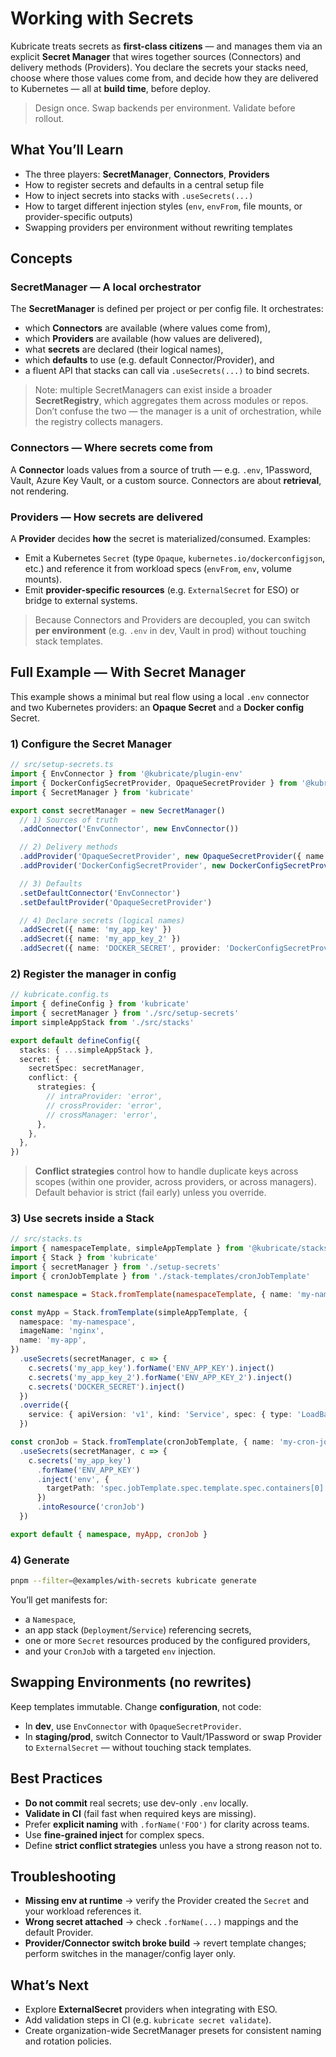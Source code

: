 # Working with Secrets

Kubricate treats secrets as **first-class citizens** — and manages them via an explicit **Secret Manager** that wires together sources (Connectors) and delivery methods (Providers). You declare the secrets your stacks need, choose where those values come from, and decide how they are delivered to Kubernetes — all at **build time**, before deploy.

> Design once. Swap backends per environment. Validate before rollout.

## What You’ll Learn

* The three players: **SecretManager**, **Connectors**, **Providers**
* How to register secrets and defaults in a central setup file
* How to inject secrets into stacks with `.useSecrets(...)`
* How to target different injection styles (`env`, `envFrom`, file mounts, or provider-specific outputs)
* Swapping providers per environment without rewriting templates

## Concepts

### SecretManager — A local orchestrator

The **SecretManager** is defined per project or per config file. It orchestrates:

* which **Connectors** are available (where values come from),
* which **Providers** are available (how values are delivered),
* what **secrets** are declared (their logical names),
* which **defaults** to use (e.g. default Connector/Provider), and
* a fluent API that stacks can call via `.useSecrets(...)` to bind secrets.

> Note: multiple SecretManagers can exist inside a broader **SecretRegistry**, which aggregates them across modules or repos. Don’t confuse the two — the manager is a unit of orchestration, while the registry collects managers.

### Connectors — Where secrets come from

A **Connector** loads values from a source of truth — e.g. `.env`, 1Password, Vault, Azure Key Vault, or a custom source. Connectors are about **retrieval**, not rendering.

### Providers — How secrets are delivered

A **Provider** decides **how** the secret is materialized/consumed. Examples:

* Emit a Kubernetes `Secret` (type `Opaque`, `kubernetes.io/dockerconfigjson`, etc.) and reference it from workload specs (`envFrom`, `env`, volume mounts).
* Emit **provider-specific resources** (e.g. `ExternalSecret` for ESO) or bridge to external systems.

> Because Connectors and Providers are decoupled, you can switch **per environment** (e.g. `.env` in dev, Vault in prod) without touching stack templates.

## Full Example — With Secret Manager

This example shows a minimal but real flow using a local `.env` connector and two Kubernetes providers: an **Opaque Secret** and a **Docker config** Secret.

### 1) Configure the Secret Manager

```ts twoslash
// src/setup-secrets.ts
import { EnvConnector } from '@kubricate/plugin-env'
import { DockerConfigSecretProvider, OpaqueSecretProvider } from '@kubricate/plugin-kubernetes'
import { SecretManager } from 'kubricate'

export const secretManager = new SecretManager()
  // 1) Sources of truth
  .addConnector('EnvConnector', new EnvConnector())

  // 2) Delivery methods
  .addProvider('OpaqueSecretProvider', new OpaqueSecretProvider({ name: 'secret-application' }))
  .addProvider('DockerConfigSecretProvider', new DockerConfigSecretProvider({ name: 'secret-application-provider' }))

  // 3) Defaults
  .setDefaultConnector('EnvConnector')
  .setDefaultProvider('OpaqueSecretProvider')

  // 4) Declare secrets (logical names)
  .addSecret({ name: 'my_app_key' })
  .addSecret({ name: 'my_app_key_2' })
  .addSecret({ name: 'DOCKER_SECRET', provider: 'DockerConfigSecretProvider' })
```

### 2) Register the manager in config

```ts
// kubricate.config.ts
import { defineConfig } from 'kubricate'
import { secretManager } from './src/setup-secrets'
import simpleAppStack from './src/stacks'

export default defineConfig({
  stacks: { ...simpleAppStack },
  secret: {
    secretSpec: secretManager,
    conflict: {
      strategies: {
        // intraProvider: 'error',
        // crossProvider: 'error',
        // crossManager: 'error',
      },
    },
  },
})
```

> **Conflict strategies** control how to handle duplicate keys across scopes (within one provider, across providers, or across managers). Default behavior is strict (fail early) unless you override.

### 3) Use secrets inside a Stack

```ts
// src/stacks.ts
import { namespaceTemplate, simpleAppTemplate } from '@kubricate/stacks'
import { Stack } from 'kubricate'
import { secretManager } from './setup-secrets'
import { cronJobTemplate } from './stack-templates/cronJobTemplate'

const namespace = Stack.fromTemplate(namespaceTemplate, { name: 'my-namespace' })

const myApp = Stack.fromTemplate(simpleAppTemplate, {
  namespace: 'my-namespace',
  imageName: 'nginx',
  name: 'my-app',
})
  .useSecrets(secretManager, c => {
    c.secrets('my_app_key').forName('ENV_APP_KEY').inject()
    c.secrets('my_app_key_2').forName('ENV_APP_KEY_2').inject()
    c.secrets('DOCKER_SECRET').inject()
  })
  .override({
    service: { apiVersion: 'v1', kind: 'Service', spec: { type: 'LoadBalancer' } },
  })

const cronJob = Stack.fromTemplate(cronJobTemplate, { name: 'my-cron-job' })
  .useSecrets(secretManager, c => {
    c.secrets('my_app_key')
      .forName('ENV_APP_KEY')
      .inject('env', {
        targetPath: 'spec.jobTemplate.spec.template.spec.containers[0].env',
      })
      .intoResource('cronJob')
  })

export default { namespace, myApp, cronJob }
```

### 4) Generate

```bash
pnpm --filter=@examples/with-secrets kubricate generate
```

You’ll get manifests for:

* a `Namespace`,
* an app stack (`Deployment`/`Service`) referencing secrets,
* one or more `Secret` resources produced by the configured providers,
* and your `CronJob` with a targeted `env` injection.

## Swapping Environments (no rewrites)

Keep templates immutable. Change **configuration**, not code:

* In **dev**, use `EnvConnector` with `OpaqueSecretProvider`.
* In **staging/prod**, switch Connector to Vault/1Password or swap Provider to `ExternalSecret` — without touching stack templates.

## Best Practices

* **Do not commit** real secrets; use dev-only `.env` locally.
* **Validate in CI** (fail fast when required keys are missing).
* Prefer **explicit naming** with `.forName('FOO')` for clarity across teams.
* Use **fine-grained inject** for complex specs.
* Define **strict conflict strategies** unless you have a strong reason not to.

## Troubleshooting

* **Missing env at runtime** → verify the Provider created the `Secret` and your workload references it.
* **Wrong secret attached** → check `.forName(...)` mappings and the default Provider.
* **Provider/Connector switch broke build** → revert template changes; perform switches in the manager/config layer only.

## What’s Next

* Explore **ExternalSecret** providers when integrating with ESO.
* Add validation steps in CI (e.g. `kubricate secret validate`).
* Create organization-wide SecretManager presets for consistent naming and rotation policies.
